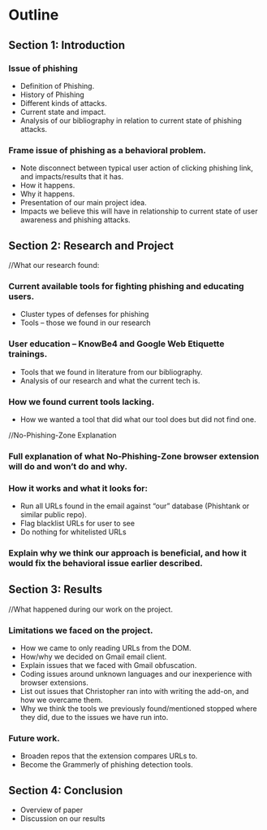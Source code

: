 # Outline
## Section 1: Introduction
### Issue of phishing
-    Definition of Phishing.
-    History of Phishing
-    Different kinds of attacks.
-    Current state and impact.
-    Analysis of our bibliography in relation to current state of phishing attacks.

### Frame issue of phishing as a behavioral problem.
-   Note disconnect between typical user action of clicking phishing link, and impacts/results that it has.
-   How it happens.
-   Why it happens.
-   Presentation of our main project idea.
-   Impacts we believe this will have in relationship to current state of user awareness and phishing attacks. 

## Section 2: Research and Project
//What our research found:

### Current available tools for fighting phishing and educating users.
-   Cluster types of defenses for phishing
-   Tools – those we found in our research

### User education – KnowBe4 and Google Web Etiquette trainings. 
-   Tools that we found in literature from our bibliography. 
-   Analysis of our research and what the current tech is.

### How we found current tools lacking.
-   How we wanted a tool that did what our tool does but did not find one.

//No-Phishing-Zone Explanation
### Full explanation of what No-Phishing-Zone browser extension will do and won’t do and why.
### How it works and what it looks for:
-   Run all URLs found in the email against “our” database (Phishtank or similar public repo).
-   Flag blacklist URLs for user to see 
-   Do nothing for whitelisted URLs

### Explain why we think our approach is beneficial, and how it would fix the behavioral issue earlier described.

## Section 3: Results
//What happened during our work on the project.

### Limitations we faced on the project.
-   How we came to only reading URLs from the DOM.
-   How/why we decided on Gmail email client.
-   Explain issues that we faced with Gmail obfuscation.
-   Coding issues around unknown languages and our inexperience with browser extensions.
-   List out issues that Christopher ran into with writing the add-on, and how we overcame them.
-   Why we think the tools we previously found/mentioned stopped where they did, due to the issues we have run into. 

### Future work.
-   Broaden repos that the extension compares URLs to. 
-   Become the Grammerly of phishing detection tools.

## Section 4: Conclusion
-   Overview of paper
-   Discussion on our results


